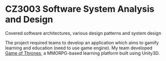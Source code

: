 # CZ3003 Software System Analysis and Design

Covered software architectures, various design patterns and system design

The project required teams to develop an application which aims to gamify learning and education (need to use game engine). My team developed [Game of Thrones](https://github.com/ernestang98/game-of-thrones), a MMORPG-based learning platform built using Unity3D.
